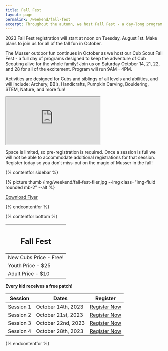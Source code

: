 ```yaml
---
title: Fall Fest
layout: page
permalink: /weekend/fall-fest
excerpt: Throughout the autumn, we host Fall Fest - a day-long program that keeps the adventure of Cub Scouting and Cub Camp happening for the whole family!
---
```


<div class="alert alert-warning" role="alert">2023 Fall Fest registration will start at noon on Tuesday, August 1st. Make plans to join us for all of the fall fun in October.</div>

The Musser outdoor fun continues in October as we host our Cub Scout Fall Fest - a full day of programs designed to keep the adventure of Cub Scouting alive for the whole family! Join us on Saturday October 14, 21, 22, and 28 for all of the excitement. Program will run 9AM - 4PM.

Activities are designed for Cubs and siblings of all levels and abilities, and will include: Archery, BB’s, Handicrafts, Pumpkin Carving, Bouldering, STEM, Nature, and more fun!

<div class="embed-responsive embed-responsive-16by9 col-10 offset-1 my-5">
  <iframe class="embed-responsive-item" src="https://www.youtube.com/embed/-WOq4mruCgY" allow="accelerometer; autoplay; encrypted-media; gyroscope; picture-in-picture" allowfullscreen></iframe>
</div>

<p class="text-danger">Space is limited, so pre-registration is required. Once a session is full we will not be able to accommodate additional registrations for that session. Register today so you don’t miss-out on the magic of Musser in the fall!</p>

{% contentfor sidebar %}

{% picture thumb /img/weekend/fall-fest-flier.jpg --img class="img-fluid rounded mb-2" --alt %}

<a href="/files/weekend_details/FallFest2023.pdf" class="btn btn-block btn-primary my-3" download>Download Flyer</a>

{% endcontentfor %}

{% contentfor bottom %}

<div class="row"> 
  <div class="col">
    <table class="table table-striped my-3 text-center">
      <thead class="text-center">
        <tr>
          <th scope="col"><h2 class="my-0">Fall Fest</h2></th>
        </tr>
      </thead>
      <tbody>
          <tr>
            <td>New Cubs Price - Free!</td>
          </tr>
          <tr>
            <td>Youth Price - $25</td>
          </tr>
          <tr>
            <td>Adult Price - $10</td>
          </tr>
      </tbody>
    </table>
    <div class="text-center mb-4">
      <strong>Every kid receives a free patch!</strong><br>
    </div>
  </div> 
  <div class="col">
    <table class="table table-striped my-3 text-center">
      <thead>
        <tr>
          <th scope="col">Session</th>
          <th scope="col">Dates</th>
          <th scope="col">Register</th>
        </tr>
      </thead>
      <tbody>
          <tr>
            <td>Session 1</td>
            <td>October 14th, 2023</td>
            <td><a class="btn btn-primary btn-block" href="https://scoutingevent.com/525-73425-180587">Register Now</a></td>
          </tr>
          <tr>
            <td>Session 2</td>
            <td>October 21st, 2023</td>
            <td><a class="btn btn-primary btn-block" href="https://scoutingevent.com/525-73425-180588">Register Now</a></td>
          </tr>
          <tr>
            <td>Session 3</td>
            <td>October 22nd, 2023</td>
            <td><a class="btn btn-primary btn-block" href="https://scoutingevent.com/525-73425-180590">Register Now</a></td>
          </tr>
          <tr>
            <td>Session 4</td>
            <td>October 28th, 2023</td>
            <td><a class="btn btn-primary btn-block" href="https://scoutingevent.com/525-73425-180589">Register Now</a></td>
          </tr>
      </tbody>
    </table>
  </div>
</div>

{% endcontentfor %}
